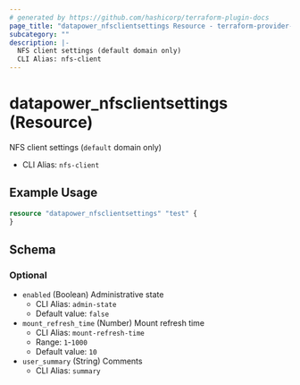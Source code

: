 ```yaml
---
# generated by https://github.com/hashicorp/terraform-plugin-docs
page_title: "datapower_nfsclientsettings Resource - terraform-provider-datapower"
subcategory: ""
description: |-
  NFS client settings (default domain only)
  CLI Alias: nfs-client
---
```


# datapower_nfsclientsettings (Resource)

NFS client settings (`default` domain only)
  - CLI Alias: `nfs-client`

## Example Usage

```terraform
resource "datapower_nfsclientsettings" "test" {
}
```

<!-- schema generated by tfplugindocs -->
## Schema

### Optional

- `enabled` (Boolean) Administrative state
  - CLI Alias: `admin-state`
  - Default value: `false`
- `mount_refresh_time` (Number) Mount refresh time
  - CLI Alias: `mount-refresh-time`
  - Range: `1`-`1000`
  - Default value: `10`
- `user_summary` (String) Comments
  - CLI Alias: `summary`
